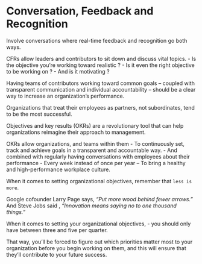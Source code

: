 # Conversation, Feedback and Recognition 

Involve conversations where real-time feedback and recognition go both ways.

CFRs allow leaders and contributors to sit down and discuss vital topics. 
    - Is the objective you’re working toward realistic ? 
    - Is it even the right objective to be working on ? 
    - And is it motivating ?

Having teams of contributors working toward common goals 
    – coupled with transparent communication and individual accountability 
    – should be a clear way to increase an organization’s performance.

Organizations that treat their employees as partners, not subordinates, tend to be the most successful.

Objectives and key results (OKRs) are a revolutionary tool that can help organizations reimagine their approach to management. 

OKRs allow organizations, and teams within them
    - To continuously set, track and achieve goals in a transparent and accountable way. 
    - And combined with regularly having conversations with employees about their performance 
    - Every week instead of once per year 
    – To bring a healthy and high-performance workplace culture.

When it comes to setting organizational objectives, remember that `less is more`.


Google cofounder Larry Page says, *“Put more wood behind fewer arrows.”* And Steve Jobs said , *“Innovation means saying no to one thousand things.”*

When it comes to setting your organizational objectives, 
    - you should only have between three and five per quarter. 

That way, you’ll be forced to figure out which priorities matter most to your organization before you begin working on them, and this will ensure that they’ll contribute to your future success.